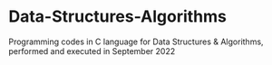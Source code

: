 # Data-Structures-Algorithms
Programming codes in C language for Data Structures &amp; Algorithms, performed and executed in September 2022
